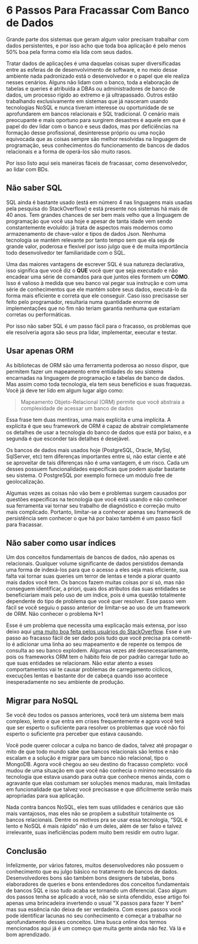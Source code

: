 # 6 Passos Para Fracassar Com Banco de Dados

Grande parte dos sistemas que geram algum valor precisam trabalhar com dados persistentes, e por isso acho que toda boa aplicação é pelo menos 50% boa pela forma como ela lida com seus dados.

Tratar dados de aplicações é uma daquelas coisas super diversificadas entre as esferas de de desenvolvimento de software, e no meio desse ambiente nada padronizado está o desenvolvedor e o papel que ele realiza nesses cenários. Alguns não lidam com o banco, toda a elaboração de tabelas e queries é atribuída a DBAs ou administradores de banco de dados, um processo rígido ao extremo e já ultrapassado. Outros estão trabalhando exclusivamente em sistemas que já nasceram usando tecnologias NoSQL e nunca tiveram interesse ou oportunidade de se aprofundarem em bancos relacionais e SQL tradicional. O cenário mais preocupante e mais oportuno para surgirem desastres é aquele em que é papel do dev lidar com o banco e seus dados, mas por deficiências na formação desse profissional, desinteresse próprio ou uma noção equivocada que as coisas sempre são melhor resolvidas na linguagem de programação, seus conhecimentos do funcionamento de bancos de dados relacionais e a forma de operá-los são muito rasos.

Por isso listo aqui seis maneiras fáceis de fracassar, como desenvolvedor, ao lidar com BDs.

## Não saber SQL

SQL ainda é bastante usado (está em número 4 nas linguagens mais usadas pela pesquisa do StackOverflow) e está presente nos sistemas há mais de 40 anos. Tem grandes chances de ser bem mais velho que a linguagem de programação que você usa hoje e apesar de tanta idade vem sendo constantemente evoluído: já trata de aspectos mais modernos como armazenamento de chave-valor e tipos de dados Json. Nenhuma tecnologia se mantém relevante por tanto tempo sem que ela seja de grande valor, poderosa e flexível por isso julgo que é de muita importância todo desenvolvedor ter familiaridade com o SQL.

Uma das maiores vantagens de escrever SQL é sua natureza declarativa, isso significa que você diz o **QUE** você quer que seja executado e não encadear uma série de comandos para que juntos eles formem um **COMO**. Isso é valioso à medida que seu banco vai pegar sua instrução e com uma série de conhecimentos que ele mantém sobre seus dados, executá-lo da forma mais eficiente e correta que ele conseguir. Caso isso precisasse ser feito pelo programador, resultaria numa quantidade enorme de implementações que no fim não teriam garantia nenhuma que estariam corretas ou performáticas.

Por isso não saber SQL é um passo fácil para o fracasso, os problemas que ele resolveria agora são seus pra lidar, implementar, executar e testar.

## Usar apenas ORM

As bibliotecas de ORM são uma ferramenta poderosa ao nosso dispor, que permitem fazer um mapeamento entre entidades do seu sistema encarnadas na linguagem de programação e tabelas de banco de dados. Mas assim como toda tecnologia, ela tem seus benefícios e suas fraquezas. Você já deve ter lido em algum lugar algo como:

> Mapeamento Objeto-Relacional (ORM) permite que você abstraia a complexidade de acessar um banco de dados

Essa frase tem duas mentiras, uma mais explícita e uma implícita. A explícita é que seu framework de ORM é capaz de abstrair completamente os detalhes de usar a tecnologia do banco de dados que está por baixo, e a segunda é que esconder tais detalhes é desejável.

Os bancos de dados mais usados hoje (PostgreSQL, Oracle, MySql, SqlServer, etc) tem diferenças importantes entre si, não estar ciente e até se aproveitar de tais diferenças não é uma vantagem, é um risco. Cada um desses possuem funcionalidades específicas que podem ajudar bastante seu sistema. O PostgreSQL por exemplo fornece um módulo free de geolocalização.

Algumas vezes as coisas não vão bem e problemas surgem causados por questões específicas na tecnologia que você está usando e não conhecer sua ferramenta vai tornar seu trabalho de diagnóstico e correção muito mais complicado. Portanto, limitar-se a conhecer apenas seu framework de persistência sem conhecer o que há por baixo também é um passo fácil para fracassar.

## Não saber como usar índices

Um dos conceitos fundamentais de bancos de dados, não apenas os relacionais. Qualquer volume significante de dados persistidos demanda uma forma de indexá-los para que o acesso a eles seja mais eficiente, sua falta vai tornar suas queries um terror de lentas e tende a piorar quanto mais dados você tem. Os bancos fazem muitas coisas por si só, mas não conseguem identificar, a priori, quais dos atributos das suas entidades se beneficiariam mais pelo uso de um índice, pois é uma questão totalmente dependente do tipo de problema que você quer resolver. Esse passo vem fácil se você seguiu o passo anterior de limitar-se ao uso de um framework de ORM.
Não conhecer o problema N+1

Esse é um problema que necessita uma explicação mais extensa, por isso deixo aqui [uma muito boa feita pelos usuários do StackOverflow](https://pt.stackoverflow.com/questions/307264/o-que-%C3%A9-o-problema-das-queries-n1). Esse é um passo ao fracasso fácil de ser dado pois tudo que você precisa pra cometê-lo é adicionar uma linha ao seu mapeamento e de repente os tempos de consulta ao seu banco explodem. Algumas vezes até desnecessariamente, pois os frameworks ORM tem o hábito feio de por padrão carregar tudo ao que suas entidades se relacionam. Não estar atento a esses comportamentos vai te causar problemas de carregamento cíclicos, execuções lentas e bastante dor de cabeça quando isso acontece inesperadamente no seu ambiente de produção.

## Migrar para NoSQL

Se você deu todos os passos anteriores, você terá um sistema bem mais complexo, lento e que entra em crises frequentemente e agora você terá que ser esperto o suficiente para resolver os problemas que você não foi esperto o suficiente pra perceber que estava causando.

Você pode querer colocar a culpa no banco de dados, talvez até propagar o mito de que todo mundo sabe que bancos relacionais são lentos e não escalam e a solução é migrar para um banco não relacional, tipo o MongoDB. Agora você chegou ao seu destino do fracasso completo: você mudou de uma situação em que você não conhecia o mínimo necessário da tecnologia que estava usando para outra que conhece menos ainda, com o agravante que elas costumam ser soluções menos maduras, mais limitadas em funcionalidade que talvez você precisasse e que dificilmente serão mais apropriadas para sua aplicação.

Nada contra bancos NoSQL, eles tem suas utilidades e cenários que são mais vantajosos, mas eles não se propõem a substituir totalmente os bancos relacionais. Dentre os motivos pra se usar essa tecnologia, “SQL é lento e NoSQL é mais rápido” não é um deles, além de ser falso e talvez irrelevante, suas ineficiências podem muito bem residir em outro lugar.

## Conclusão

Infelizmente, por vários fatores, muitos desenvolvedores não possuem o conhecimento que eu julgo básico no tratamento de bancos de dados. Desenvolvedores bons são também bons designers de tabelas, bons elaboradores de queries e bons entendedores dos conceitos fundamentais de bancos SQL e isso tudo acaba se tornando um diferencial. Caso algum dos passos tenha se aplicado a você, não se sinta ofendido, esse artigo foi apenas uma brincadeira invertendo o usual "X passos para fazer Y bem" mas sua essência não deixa de ser verdadeira. Com esses passos você pode identificar lacunas no seu conhecimento e começar a trabalhar no aprofundamento desses conceitos. Uma busca online dos termos mencionados aqui já é um começo que muita gente ainda não fez. Vá lá e bom aprendizado.
